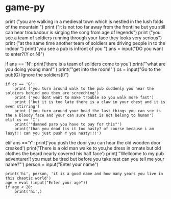 # game-py
print ("you are walking in a medieval town which is nestled in the lush folds of the mountain ")
print ("it is not too far away from the frontline but you still can hear troubadour is singing the song from age of legends")
print ("you see a team of soldiers running through your face they looks very serious")
print ("at the same time another team of soldiers are driving people in to the indoor ")
print("you see a pub is infront of you ")
ans = input("DO you want to enter?(Y or N)")

if ans == 'N':
    print('there is a team of soliders come to you')
    print('"what are you doing young man!"')
    print('"get into the room!"')
    cs = input("Go to the pub(G) Ignore the soldiers(I)")

    if cs == 'G':
        print ('you turn around walk to the pub suddenly you hear the soldiers behind you they are screeching')
        print ('you dont want to make trouble so you walk more fast')
        print ('but it is too late there is a claw in your chest and it is even stirring')
        print ('you turn around your head the last things you can see is the a bloody face and your can sure that is not belong to human')
    elif cs == 'I':
        print('"damned paro you have to pay for this"')
        print('than you dead (is it too hasty? of course because i am lasy!!! can you just push Y you nasty!!!')


elif ans =='Y':
    print('you push the door you can hear the old wooden door creaked')
    print('There is a old man walke to you,he dress in ornate but old clothes the beard nearly covered his half face')
    print('"Wellcome to my pub adventurer!! you must be tired but before you take rest can you tell me your name?"')
    person = input("Enter your name")

    print('hi', person, 'it is a good name and how many years you live in this chaotic world')
    age = eval (input("Enter your age"))
    if age < 20:
        print('hi',)
